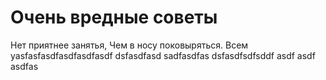 # Очень вредные советы
Нет приятнее занятья,
Чем в носу поковыряться.
Всем уasfasfasdfasdfasdfasdf
dsfasdfasd
sadfasdfas
dsfasdfsdfsddf
asdf
asdf
asdfas
